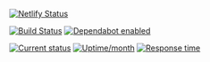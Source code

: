 [![Netlify Status](https://api.netlify.com/api/v1/badges/18a92744-d5ea-410a-ac4b-caa0c5ec5779/deploy-status)](https://app.netlify.com/sites/angry-agnesi-68a0bb/deploys) 

[![Build Status](https://joebateson.visualstudio.com/joebateson/_apis/build/status/jdb8.site?branchName=master)](https://joebateson.visualstudio.com/joebateson/_build/latest?definitionId=4&branchName=master) [![Dependabot enabled](https://badgen.net/dependabot/jdb8/site/?icon=dependabot)](#) 

[![Current status](https://badgen.net/uptime-robot/status/m780862024-50db2c44c703e5c68d6b1ebb)](https://joebateson.com) [![Uptime/month](https://badgen.net/uptime-robot/month/m776548133-1b0028ed9ed9d49b43ee6ea9)](#) [![Response time](https://badgen.net/uptime-robot/response/m776548133-1b0028ed9ed9d49b43ee6ea9)](#)
